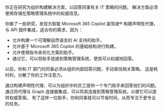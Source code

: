 你正在研究为组织构建解决方案，以回答同事有关 IT 策略的问题。 解决方案必须使用存储在策略管理系统中的权威信息。

你做了一些研究，发现为智能 Microsoft 365 Copilot 副驾驶® 构建声明性代理，与 API 插件集成，适合你的需求，因为：

- 允许构建一个可理解自然语言的 AI 支持的助手。
- 允许基于 Microsoft 365 Copilot 的基础结构进行构建。
- 允许使用指令来优化方案的助手。
- 通过它，可以将助手连接到策略管理系统，使其可以权威地回答。

以前，你和 IT 部门的同事必须从组织内部回答问题，手动查找相关策略。 这是耗时的，分散了你的工作注意力。

通过构建声明性代理，可以为组织中的员工提供一个专门助手来回答他们的问题。 通过将代理与 Graph 连接器集成，可以将其连接到策略管理系统，以便它可以提供权威答案。 有了这样一位助手，你和同事就可以节省时间，从而专注于更专业的任务。
